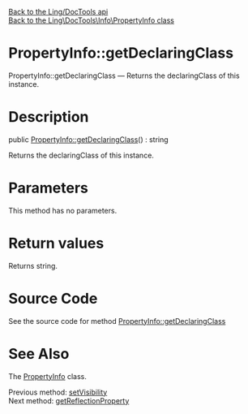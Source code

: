 [Back to the Ling/DocTools api](https://github.com/lingtalfi/DocTools/blob/master/doc/api/Ling/DocTools.md)<br>
[Back to the Ling\DocTools\Info\PropertyInfo class](https://github.com/lingtalfi/DocTools/blob/master/doc/api/Ling/DocTools/Info/PropertyInfo.md)


PropertyInfo::getDeclaringClass
================



PropertyInfo::getDeclaringClass — Returns the declaringClass of this instance.




Description
================


public [PropertyInfo::getDeclaringClass](https://github.com/lingtalfi/DocTools/blob/master/doc/api/Ling/DocTools/Info/PropertyInfo/getDeclaringClass.md)() : string




Returns the declaringClass of this instance.




Parameters
================

This method has no parameters.


Return values
================

Returns string.








Source Code
===========
See the source code for method [PropertyInfo::getDeclaringClass](/blob/master/Info/PropertyInfo.php#L170-L173)


See Also
================

The [PropertyInfo](https://github.com/lingtalfi/DocTools/blob/master/doc/api/Ling/DocTools/Info/PropertyInfo.md) class.

Previous method: [setVisibility](https://github.com/lingtalfi/DocTools/blob/master/doc/api/Ling/DocTools/Info/PropertyInfo/setVisibility.md)<br>Next method: [getReflectionProperty](https://github.com/lingtalfi/DocTools/blob/master/doc/api/Ling/DocTools/Info/PropertyInfo/getReflectionProperty.md)<br>

